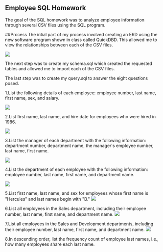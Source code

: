 ## Employee SQL Homework

The goal of the SQL homework was to analyze employee information through several CSV files using the SQL program.

##Process
The intial part of my process involved creating an ERD using the new software program shown in class called QuickDBD. This allowed me to view the
relationships between each of the CSV files.

![](images/QuickDBD-EMPSQL.png)

The next step was to create my schema.sql which created the requested tables and allowed me to import each of the CSV files. 

The last step was to create my query.sql to answer the eight questions posed.

1.List the following details of each employee: employee number, last name, first name, sex, and salary.

![](images/DataEmployeeDetails0.png)

2.List first name, last name, and hire date for employees who were hired in 1986.

![](images/1986Employees.png)

3.List the manager of each department with the following information: department number, department name, the manager's employee number, last name, first name.

![](images/DataManagerDeptInfo0.png)

4.List the department of each employee with the following information: employee number, last name, first name, and department name.

![](images/DataEmployeeDeptInfo0.png)

5.List first name, last name, and sex for employees whose first name is "Hercules" and last names begin with "B."
![](images/DataHerculesB0.png)

6.List all employees in the Sales department, including their employee number, last name, first name, and department name.
![](images/DataSalesDeptEmployees0.png)

7.List all employees in the Sales and Development departments, including their employee number, last name, first name, and department name.
![](images/DataSalesDevelopmentDeptEmployees0.png)

8.In descending order, list the frequency count of employee last names, i.e., how many employees share each last name.


